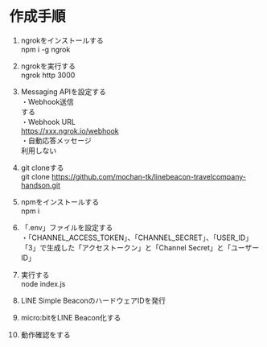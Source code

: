 # 作成手順

1. ngrokをインストールする  
npm i -g ngrok


2. ngrokを実行する  
ngrok http 3000


3. Messaging APIを設定する  
・Webhook送信  
する  
・Webhook URL  
https://xxx.ngrok.io/webhook  
・自動応答メッセージ  
利用しない


4. git cloneする  
git clone https://github.com/mochan-tk/linebeacon-travelcompany-handson.git

5. npmをインストールする  
npm i


6. 「.env」ファイルを設定する   
・「CHANNEL_ACCESS_TOKEN」、「CHANNEL_SECRET」、「USER_ID」  
「3」で生成した「アクセストークン」と「Channel Secret」と「ユーザーID」  

7. 実行する  
node index.js  


8. LINE Simple BeaconのハードウェアIDを発行  

9. micro:bitをLINE Beacon化する  

10. 動作確認をする
